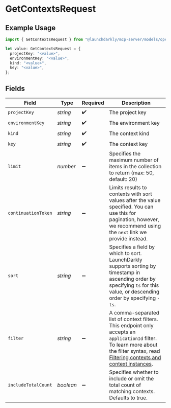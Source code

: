# GetContextsRequest

## Example Usage

```typescript
import { GetContextsRequest } from "@launchdarkly/mcp-server/models/operations";

let value: GetContextsRequest = {
  projectKey: "<value>",
  environmentKey: "<value>",
  kind: "<value>",
  key: "<value>",
};
```

## Fields

| Field                                                                                                                                                                                                                                                                                 | Type                                                                                                                                                                                                                                                                                  | Required                                                                                                                                                                                                                                                                              | Description                                                                                                                                                                                                                                                                           |
| ------------------------------------------------------------------------------------------------------------------------------------------------------------------------------------------------------------------------------------------------------------------------------------- | ------------------------------------------------------------------------------------------------------------------------------------------------------------------------------------------------------------------------------------------------------------------------------------- | ------------------------------------------------------------------------------------------------------------------------------------------------------------------------------------------------------------------------------------------------------------------------------------- | ------------------------------------------------------------------------------------------------------------------------------------------------------------------------------------------------------------------------------------------------------------------------------------- |
| `projectKey`                                                                                                                                                                                                                                                                          | *string*                                                                                                                                                                                                                                                                              | :heavy_check_mark:                                                                                                                                                                                                                                                                    | The project key                                                                                                                                                                                                                                                                       |
| `environmentKey`                                                                                                                                                                                                                                                                      | *string*                                                                                                                                                                                                                                                                              | :heavy_check_mark:                                                                                                                                                                                                                                                                    | The environment key                                                                                                                                                                                                                                                                   |
| `kind`                                                                                                                                                                                                                                                                                | *string*                                                                                                                                                                                                                                                                              | :heavy_check_mark:                                                                                                                                                                                                                                                                    | The context kind                                                                                                                                                                                                                                                                      |
| `key`                                                                                                                                                                                                                                                                                 | *string*                                                                                                                                                                                                                                                                              | :heavy_check_mark:                                                                                                                                                                                                                                                                    | The context key                                                                                                                                                                                                                                                                       |
| `limit`                                                                                                                                                                                                                                                                               | *number*                                                                                                                                                                                                                                                                              | :heavy_minus_sign:                                                                                                                                                                                                                                                                    | Specifies the maximum number of items in the collection to return (max: 50, default: 20)                                                                                                                                                                                              |
| `continuationToken`                                                                                                                                                                                                                                                                   | *string*                                                                                                                                                                                                                                                                              | :heavy_minus_sign:                                                                                                                                                                                                                                                                    | Limits results to contexts with sort values after the value specified. You can use this for pagination, however, we recommend using the `next` link we provide instead.                                                                                                               |
| `sort`                                                                                                                                                                                                                                                                                | *string*                                                                                                                                                                                                                                                                              | :heavy_minus_sign:                                                                                                                                                                                                                                                                    | Specifies a field by which to sort. LaunchDarkly supports sorting by timestamp in ascending order by specifying `ts` for this value, or descending order by specifying `-ts`.                                                                                                         |
| `filter`                                                                                                                                                                                                                                                                              | *string*                                                                                                                                                                                                                                                                              | :heavy_minus_sign:                                                                                                                                                                                                                                                                    | A comma-separated list of context filters. This endpoint only accepts an `applicationId` filter. To learn more about the filter syntax, read [Filtering contexts and context instances](https://launchdarkly.com/docs/ld-docs/api/contexts#filtering-contexts-and-context-instances). |
| `includeTotalCount`                                                                                                                                                                                                                                                                   | *boolean*                                                                                                                                                                                                                                                                             | :heavy_minus_sign:                                                                                                                                                                                                                                                                    | Specifies whether to include or omit the total count of matching contexts. Defaults to true.                                                                                                                                                                                          |
